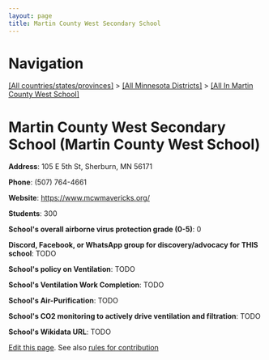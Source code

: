 ```yaml
---
layout: page
title: Martin County West Secondary School
---
```

# Navigation

[[All countries/states/provinces]](../../..) > [[All Minnesota Districts]](../..) > [[All In Martin County West School]](..)

# Martin County West Secondary School (Martin County West School)

**Address**: 105 E 5th St, Sherburn, MN 56171

**Phone**: (507) 764-4661

**Website**: <https://www.mcwmavericks.org/>

**Students**: 300

**School's overall airborne virus protection grade (0-5)**: 0

**Discord, Facebook, or WhatsApp group for discovery/advocacy for THIS school**: TODO

**School's policy on Ventilation**: TODO

**School's Ventilation Work Completion**: TODO

**School's Air-Purification**: TODO

**School's CO2 monitoring to actively drive ventilation and filtration**: TODO

**School's Wikidata URL**: TODO


[Edit this page](https://github.com/ventilate-schools/MN/edit/main/./Martin_County_West_School/Martin_County_West_Secondary_School.md). See also [rules for contribution](../../../contribution-rules/)